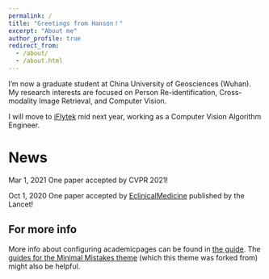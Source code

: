 ```yaml
---
permalink: /
title: "Greetings from Hanson！"
excerpt: "About me"
author_profile: true
redirect_from: 
  - /about/
  - /about.html
---
```


I’m now a graduate student at China University of Geosciences (Wuhan). My research interests are focused on Person Re-identification, Cross-modality Image Retrieval, and Computer Vision.

I will move to [iFlytek](https://www.iflytek.com/index.html) mid next year, working as a Computer Vision Algorithm Engineer.

News
======
Mar 1, 2021 One paper accepted by CVPR 2021!

Oct 1, 2020 One paper accepted by [EclinicalMedicine](https://www.thelancet.com/journals/eclinm/home) published by the Lancet!


For more info
------
More info about configuring academicpages can be found in [the guide](https://academicpages.github.io/markdown/). The [guides for the Minimal Mistakes theme](https://mmistakes.github.io/minimal-mistakes/docs/configuration/) (which this theme was forked from) might also be helpful.
